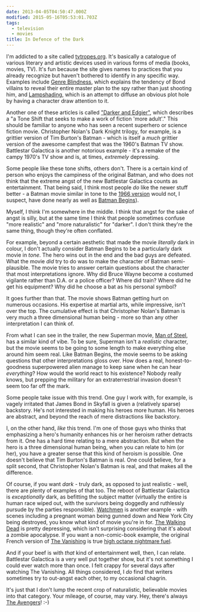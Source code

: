 ```yaml
---
date: 2013-04-05T04:50:47.000Z
modified: 2015-05-16T05:53:01.703Z
tags:
  - television
  - movies
title: In Defence of the Dark
---
```


I'm addicted to a site called [tvtropes.org][1].  It's basically a catalogue
of various literary and artistic devices used in various forms of media
(books, movies, TV).  It's fun because the site gives names to practices
that you already recognize but haven't bothered to identify in any specific
way.  Examples include [Genre Blindness][2], which explains the tendency of
Bond villains to reveal their entire master plan to the spy rather than just
shooting him, and [Lampshading][3], which is an attempt to diffuse an
obvious plot hole by having a character draw attention to it.

Another one of these articles is called ["Darker and Edgier"][4], which
describes a "a Tone Shift that seeks to make a work of fiction 'more
adult'."  This should be familiar to anyone who has seen a recent superhero
or science fiction movie. Christopher Nolan's Dark Knight trilogy, for
example, is a grittier version of Tim Burton's Batman - which is itself a
*much* grittier version of the awesome campfest that was the 1960's Batman
TV show.  Battlestar Galactica is another notorious example - it's a remake
of the campy 1970's TV show and is, at times, *extremely* depressing.

Some people like these tone shifts, others don't. There is a certain kind of
person who enjoys the campiness of the original Batman, and who does not
think that the extreme angst of the new Battlestar Galactica counts as
entertainment.  That being said, I think most people *do* like the newer
stuff better - a Batman movie similar in tone to the [1966 version][5] would
not, I suspect, have done nearly as well as [Batman Begins][6]).

Myself, I think I'm somewhere in the middle.  I think that angst for the
sake of angst is silly, but at the same time I think that people sometimes
confuse "more realistic" and "more naturalistic" for "darker".  I don't
think they're the same thing, though they're often conflated.

For example, beyond a certain aesthetic that made the movie *literally* dark
in colour, I don't actually consider Batman Begins to be a particularly dark
movie in *tone*.  The hero wins out in the end and the bad guys are
defeated.  What the movie *did* try to do was to make the character of
Batman semi-plausible.  The movie tries to answer certain questions about
the character that most interpretations ignore.  Why did Bruce Wayne become
a costumed vigilante rather than D.A. or a police officer?  Where did train?
Where did he get his equipment?  Why did he choose a bat as his personal
symbol?

It goes further than that. The movie shows Batman getting hurt on numerous
occasions. His expertise at martial arts, while impressive, isn't over the
top. The cumulative effect is that Christopher Nolan's Batman is very much
a three dimensional human being - more so than any other interpretation I
can think of.

From what I can see in the trailer, the new Superman movie, [Man of
Steel][7], has a similar kind of vibe. To be sure, Superman isn't a
*realistic* character, but the movie seems to be going to some length to
make everything else around him seem real.  Like Batman Begins, the movie
seems to be asking questions that other interpretations gloss over. How does
a real, honest-to-goodness superpowered alien manage to keep sane when he
can hear *everything*?  How would the world react to his existence?  Nobody
really knows, but prepping the military for an extraterrestrial invasion
doesn't seem too far off the mark.

Some people take issue with this trend. One guy I work with, for example, is
vagely irritated that James Bond in Skyfall is given a (relatively sparse)
backstory. He's not interested in making his heroes more human. His heroes
are abstract, and beyond the reach of mere distractions like backstory.

I, on the other hand, *like* this trend. I'm one of those guys who thinks
that emphasizing a hero's humanity enhances his or her heroism rather
detracts from it.  One has a hard time relating to a mere abstraction.  But
when the hero is a three dimensional human being, when you can relate to him
(or her), you have a greater sense that this kind of heroism is possible.
One doesn't believe that Tim Burton's Batman is real.  One could believe,
for a split second, that Christopher Nolan's Batman is real, and that makes
all the difference.

Of course, if you want *dark* - truly dark, as opposed to just realistic -
well, there are plenty of examples of that too.  The reboot of Battlestar
Galactica is *exceptionally* dark, as befitting the subject matter
(virtually the entire is human race wiped out, with the survivors being
doggedly and ruthlessly pursude by the parties responsible).  [Watchmen][8]
is another example - with scenes including a pregnant woman being gunned
down and New York City being destroyed, you know what kind of movie you're
in for.  [The Walking Dead][9] is pretty depressing, which isn't surprising
considering that it's about a zombie apocalypse.  If you want a
non-comic-book example, the original French version of [The Vanishing][10]
is true [high octane nightmare fuel][11].

And if your beef is with *that* kind of entertainment well, then, I can
relate.  Battlestar Galactica is a very well put together show, but it's not
something I could ever watch more than once.  I felt crappy for several days
after watching The Vanishing. All things considered, I *do* find that
writers sometimes try to out-angst each other, to my occasional chagrin.

It's just that I don't lump the recent crop of naturalistic, believable
movies into that category.  Your mileage, of course, may vary.  Hey, there's
always [The Avengers][12]! :-)

[1]: http://tvtropes.org
[2]: http://tvtropes.org/pmwiki/pmwiki.php/Main/GenreBlindness
[3]: http://tvtropes.org/pmwiki/pmwiki.php/Main/LampshadeHanging
[4]: http://tvtropes.org/pmwiki/pmwiki.php/Main/DarkerAndEdgier
[5]: http://www.imdb.com/title/tt0060153/?ref_=fn_al_tt_5
[6]: http://www.imdb.com/title/tt0372784/?ref_=fn_al_tt_4
[7]: http://www.imdb.com/title/tt0770828/?ref_=fn_al_tt_1
[8]: http://www.imdb.com/title/tt0409459/
[9]: http://www.imdb.com/title/tt1520211/?ref_=fn_al_tt_1
[10]: http://www.imdb.com/title/tt0096163/?ref_=fn_al_tt_2
[11]: http://tvtropes.org/pmwiki/pmwiki.php/Main/NightmareFuel
[12]: http://www.imdb.com/title/tt0848228/
